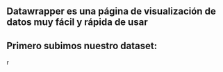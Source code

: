 ## Datawrapper es una página de visualización de datos muy fácil y rápida de usar
## Primero subimos nuestro dataset: 


r
